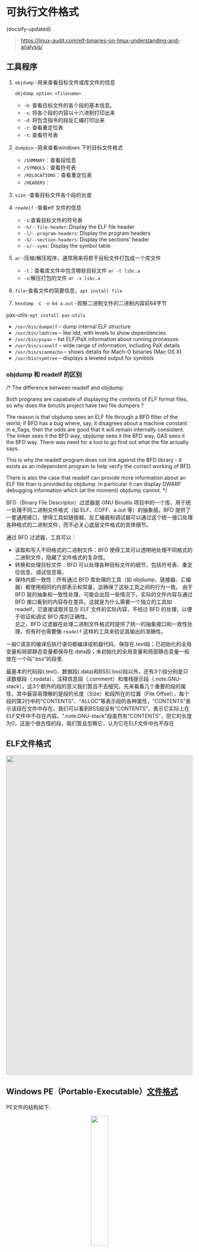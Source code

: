 #  可执行文件格式
{docsify-updated}
> https://linux-audit.com/elf-binaries-on-linux-understanding-and-analysis/

## 工具程序
1. `objdump` -用来查看目标文件或库文件的信息
   
   `objdump option <filename>`
   
   + `-h`: 查看目标文件的各个段的基本信息。
   + `-s`: 将各个段的内容以十六进制打印出来
   + `-d`: 将包含指令的段反汇编打印出来 
   + `-r`: 查看重定位表
   + `-t`: 查看符号表

2. `dumpbin` -用来查看windows 下的目标文件格式
	+ `/SUMMARY`：查看段信息
	+ `/SYMBOLS`：查看符号表
	+ `/RELOCATIONS`：查看重定位表
	+ `/HEADERS`：

3. `size` -查看目标文件各个段的长度
   
4. `readelf` -查看elf 文件的信息
	+ `-s`:查看目标文件的符号表
	+ `-h/--file-header`: Display the ELF file header
	+ `-l/--program-headers`: Display the program headers
	+ `-S/--section-headers`: Display the sections' header
	+ `-s/--syms`: Display the symbol table

5. `ar` -压缩/解压程序，通常用来将若干目标文件打包成一个库文件
   + `-t`：查看库文件中包含哪些目标文件 `ar -t libc.a`
   + `-x`:解压打包的文件 `ar -x libc.a`

6. `file`-查看文件的简要信息，`apt install file`
7. `hexdump -C -n 64 a.out` -观察二进制文件的二进制内容前64字节

pax-utils-`apt install pax-utils`
+ `/usr/bin/dumpelf` – dump internal ELF structure
+ `/usr/bin/lddtree` – like ldd, with levels to show dependencies
+ `/usr/bin/pspax` – list ELF/PaX information about running processes
+ `/usr/bin/scanelf` – wide range of information, including PaX details
+ `/usr/bin/scanmacho` – shows details for Mach-O binaries (Mac OS X)
+ `/usr/bin/symtree` – displays a leveled output for symbols
   
### objdump 和 readelf 的区别
/* The difference between readelf and objdump:

   Both programs are capabale of displaying the contents of ELF format files,
   so why does the binutils project have two file dumpers ?

   The reason is that objdump sees an ELF file through a BFD filter of the
   world; if BFD has a bug where, say, it disagrees about a machine constant
   in e_flags, then the odds are good that it will remain internally
   consistent.  The linker sees it the BFD way, objdump sees it the BFD way,
   GAS sees it the BFD way.  There was need for a tool to go find out what
   the file actually says.

   This is why the readelf program does not link against the BFD library - it
   exists as an independent program to help verify the correct working of BFD.

   There is also the case that readelf can provide more information about an
   ELF file than is provided by objdump.  In particular it can display DWARF
   debugging information which (at the moment) objdump cannot.  */

BFD（Binary File Descriptor）过滤器是 GNU Binutils 项目中的一个库，用于统一处理不同二进制文件格式（如 ELF、COFF、a.out 等）的抽象层。BFD 提供了一套通用接口，使得工具如链接器、反汇编器和调试器可以通过这个统一接口处理各种格式的二进制文件，而不必关心底层文件格式的具体细节。

通过 BFD 过滤器，工具可以：
+ 读取和写入不同格式的二进制文件：BFD 使得工具可以透明地处理不同格式的二进制文件，隐藏了文件格式的复杂性。
+ 转换和处理目标文件：BFD 可以处理各种目标文件的细节，包括符号表、重定位信息、调试信息等。
+ 保持内部一致性：所有通过 BFD 库处理的工具（如 objdump、链接器、汇编器）都使用相同的内部表示和常量，这确保了这些工具之间的行为一致。
由于 BFD 层的抽象和一致性处理，可能会出现一些情况下，实际的文件内容与通过 BFD 接口看到的内容存在差异。这就是为什么需要一个独立的工具如 readelf，它直接读取并显示 ELF 文件的实际内容，不经过 BFD 的处理，以便于验证和调试 BFD 库的正确性。  
总之，BFD 过滤器在处理二进制文件格式时提供了统一的抽象接口和一致性处理，但有时也需要像 `readelf` 这样的工具来验证其输出的准确性。

一般C语言的编译后执行语句都编译成机器代码，保存在.text段；已初始化的全局变量和局部静态变量都保存在.data段；未初始化的全局变量和局部静态变量一般放在一个叫“.bss”的段里.

最基本的代码段(.text)、数据段(.data)和BSS(.bss)段以外，还有3个段分别是只读数据段（.rodata）、注释信息段（.comment）和堆栈提示段（.note.GNU-stack），这3个额外的段的意义我们暂且不去细究。先来看看几个重要的段的属性，其中最容易理解的是段的长度（Size）和段所在的位置（File Offset），每个段的第2行中的“CONTENTS”、“ALLOC”等表示段的各种属性，“CONTENTS”表示该段在文件中存在。我们可以看到BSS段没有“CONTENTS”，表示它实际上在ELF文件中不存在内容。“.note.GNU-stack”段虽然有“CONTENTS”，但它的长度为0，这是个很古怪的段，我们暂且忽略它，认为它在ELF文件中也不存在

## ELF文件格式 

<img style="display: block;-webkit-user-select: none;margin: auto;cursor: zoom-in;background-color: hsl(0, 0%, 90%);transition: background-color 300ms;" src="https://upload.wikimedia.org/wikipedia/commons/e/e4/ELF_Executable_and_Linkable_Format_diagram_by_Ange_Albertini.png" width="1219" height="862">


## Windows PE（Portable-Executable）[文件格式](https://bbs.pediy.com/thread-270210.htm)
PE文件的结构如下:
<center><img src="pics/pe-file.png" width=30% ></center>

其中，真正的段开始之前的部分（上图中.text之前）的详细结构如下：
<center><img src="pics/Portable_Executable_32_bit_Structure_in_SVG_fixed.svg" width=80% ></center>

1. COFF HEADER(IMAGE_FILE_HEADER)
   ```
	typedef struct _IMAGE_FILE_HEADER{
		WORD Machine;                               // +0x00, 指定程序的运行平台(386/x64)
		WORD NumberOfSections;          // +0x02, PE中的节/块(section)数量
		DWORD TimeDateStamp;                // +0x04, 时间戳：链接器填写的文件生成时间
		DWORD PointerToSymbolTable;  // +0x08, 指向符号表的地址(主要用于调试)
		DWORD NumberOfSymbols;          // +0x0C, 符号表中符号个数(同上)
		WORD SizeOfOptionalHeader;  // +0x10, IMAGE_OPTIONAL_HEADER32选项头结构大小，勿改
		WORD Characteristics;               // +0x12, 文件属性，勿改
	} IMAGE_FILE_HEADER, *PIMAGE_FILE_HEADER;
   ```

2. Optional Header(IMAGE_OPTIONAL_HEADER32)
   ```
   typedef struct _IMAGE_OPTIONAL_HEADER
	{
		WORD   Magic;                            //* PE标志字：32位（0x10B），64位（0x20B）
		BYTE   MajorLinkerVersion;               //  主链接器版本号
		BYTE   MinorLinkerVersion;               //  副链接器版本号
		DWORD  SizeOfCode;                        //  代码所占空间大小（代码节大小）
		DWORD  SizeOfInitializedData;         //  已初始化数据所占空间大小
		DWORD  SizeOfUninitializedData;           //  未初始化数据所占空间大小
		DWORD  AddressOfEntryPoint;               //* 程序执行入口RVA，(w)(Win)mainCRTStartup：即0D首次断下来的自进程地址
		DWORD  BaseOfCode;                        //  代码段基址
		DWORD  BaseOfData;                        //  数据段基址
		DWORD  ImageBase;                     //* 内存加载基址，exe默认0x400000，dll默认0x10000000
		DWORD  SectionAlignment;              //* 节区数据在内存中的对齐值，一定是4的倍数，一般是0x1000(4096=4K)
		DWORD  FileAlignment;                 //* 节区数据在文件中的对齐值，一般是0x200(磁盘扇区大小512)
		WORD   MajorOperatingSystemVersion;      //  要求操作系统最低版本号的主版本号
		WORD   MinorOperatingSystemVersion;      //  要求操作系统最低版本号的副版本号
		WORD   MajorImageVersion;                //  可运行于操作系统的主版本号
		WORD   MinorImageVersion;                //  可运行于操作系统的次版本号
		WORD   MajorSubsystemVersion;            //  主子系统版本号：不可修改
		WORD   MinorSubsystemVersion;            //  副子系统版本号
		DWORD  Win32VersionValue;             //  版本号：不被病毒利用的话一般为0,XP中不可修改
		DWORD  SizeOfImage;                       //* PE文件在进程内存中的总大小，与SectionAlignment对齐
		DWORD  SizeOfHeaders;                 //* PE文件头部在文件中的按照文件对齐后的总大小（所有头 + 节表）
		DWORD  CheckSum;                      //  对文件做校验，判断文件是否被修改：3环无用，MapFileAndCheckSum获取
		WORD   Subsystem;                        //  子系统，与连接选项/system相关：1=驱动程序，2=图形界面，3=控制台/Dll
		WORD   DllCharacteristics;               //  文件特性
		DWORD  SizeOfStackReserve;                //  初始化时保留的栈大小
		DWORD  SizeOfStackCommit;             //  初始化时实际提交的栈大小
		DWORD  SizeOfHeapReserve;             //  初始化时保留的堆大小
		DWORD  SizeOfHeapCommit;              //  初始化时实际提交的堆大小
		DWORD  LoaderFlags;                       //  已废弃，与调试有关，默认为 0
		DWORD  NumberOfRvaAndSizes;               //  下边数据目录的项数，此字段自Windows NT发布以来,一直是16
		IMAGE_DATA_DIRECTORY DataDirectory[IMAGE_NUMBEROF_DIRECTORY_ENTRIES];// 数据目录表
	} IMAGE_OPTIONAL_HEADER32, * PIMAGE_OPTIONAL_HEADER32;
	```
	 IMAGE_DATA_DIRECTORY: 数据目录用来描述PE中各个表的位置及大小信息，重点表有导出表、导入表、重定位表、资源表。
	```
	typedef struct _IMAGE_DATA_DIRECTORY {
		DWORD VirtualAddress;     /**指向某个数据的相对虚拟地址   RAV  偏移0x00**/
		DWORD Size;               /**某个数据块的大小                 偏移0x04**/
	} IMAGE_DATA_DIRECTORY, *PIMAGE_DATA_DIRECTORY;
	```

3. Section Table(IMAGE_SECTION_HEADER)
   ```
   typedef struct _IMAGE_SECTION_HEADER {
		BYTE  Name[IMAGE_SIZEOF_SHORT_NAME];  // 节表名称：描述性字段
		// 下方4个字段：从文件S1处开始，拷贝S2大小的数据，到内存S3处，有效数据占用内存S4大小
		union {
			DWORD PhysicalAddress;
			DWORD VirtualSize;         // S4:内存大小
		} Misc;
		DWORD VirtualAddress;          // S3:内存地址：基于模块基址
		DWORD SizeOfRawData;           // S2:文件大小
		DWORD PointerToRawData;        // S1:文件偏移
		DWORD PointerToRelocations;    // 无用
		DWORD PointerToLinenumbers;    // 无用
		WORD  NumberOfRelocations;    // 无用
		WORD  NumberOfLinenumbers;    // 无用
		DWORD Characteristics;     // 节属性，取值IMAGE_SCN_...系列宏
	} IMAGE_SECTION_HEADER, *PIMAGE_SECTION_HEADER;
   ```
